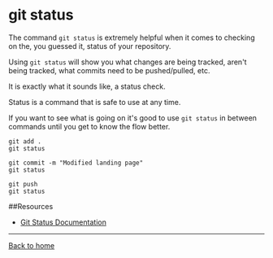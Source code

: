 # git status

The command `git status` is extremely helpful when it comes to checking on the, you guessed it, status of your repository.

Using `git status` will show you what changes are being tracked, aren't being tracked, what commits need to be pushed/pulled, etc.

It is exactly what it sounds like, a status check.

Status is a command that is safe to use at any time.

If you want to see what is going on it's good to use `git status` in between commands until you get to know the flow better.

```
git add .
git status

git commit -m "Modified landing page"
git status

git push
git status
```

##Resources
- [Git Status Documentation](https://git-scm.com/docs/git-status)

---

[Back to home](../README.md)